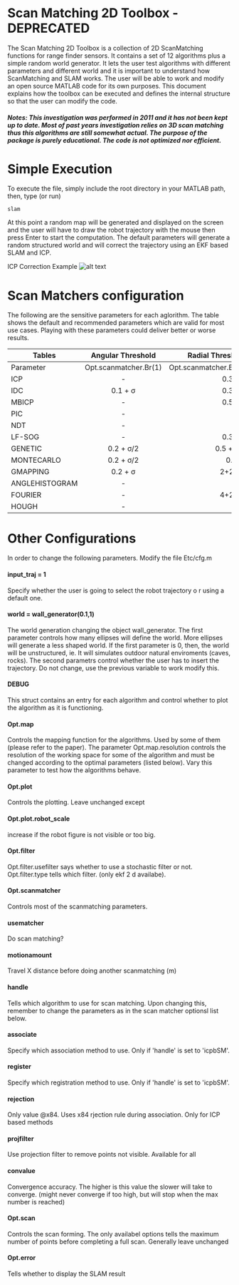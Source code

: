 # Scan Matching 2D Toolbox - DEPRECATED

The Scan Matching 2D Toolbox is a collection of 2D ScanMatching functions for range finder sensors.
It contains a set of 12 algorithms plus a simple random world generator.
It lets the user test algorithms with different parameters and different world and it is important to
understand how ScanMatching and SLAM works. The user will be able to work and modify an open
source MATLAB code for its own purposes. This document explains how the toolbox can be executed
and defines the internal structure so that the user can modify the code.

##### Notes: This investigation was performed in 2011 and it has not been kept up to date. Most of past years investigation relies on 3D scan matching thus this algorithms are still somewhat actual. The purpose of the package is purely educational. The code is not optimized nor efficient.

# Simple Execution

To execute the file, simply include the root directory in your MATLAB path, then, type (or run)

```
slam
```

At this point a random map will be generated
and displayed on the screen and the user will
have to draw the robot trajectory with the
mouse then press Enter to start the
computation. The default parameters will
generate a random structured world and will
correct the trajectory using an EKF based
SLAM and ICP.

ICP Correction Example
![alt text](https://github.com/szandara/2DScanMatching_SLAM/blob/master/icp.gif "ICP Scan Correction example")

# Scan Matchers configuration
The following are the sensitive parameters for each aglorithm. The table shows the default and recommended parameters which are valid for most use cases. Playing with these parameters could deliver better or worse results.

| Tables        | Angular Threshold           | Radial Threshold  | Grid Resolution  | Min. Iterations  |
| ------------- |:-------------:| -----:|-----:|-----:|
| Parameter      | Opt.scanmatcher.Br(1) | Opt.scanmatcher.Br(2) | Opt.map.resolution | Opt.scanmatcher.niterconv
| ICP     | -      |   0.3 + σ | - | 3 |
| IDC     | 0.1 + σ|   0.3 + σ | - | 3 |
| MBICP     | -      |   0.5 + σ | - | 3 |
| PIC     | -      |   - | - | 3 |
| NDT     | -      |   - | 3 | 3 |
| LF-SOG     | -      |   0.3 + σ | - | 3 |
| GENETIC     | 0.2 + σ/2      |   0.5 + σ/2 | 0.1 | 5 |
| MONTECARLO     | 0.2 + σ/2      |   0.7+σ | 0.1 | 4 |
| GMAPPING     | 0.2 + σ      |   2+2σ^2 | 0.1 | 5 |
| ANGLEHISTOGRAM     | -     |   - |  1 | - |
| FOURIER     | -   |   4+2σ^2 | 0.5 | - |
| HOUGH     | -   |   1+σ | 4 | - | 


# Other Configurations

In order to change the following parameters. Modify the file Etc/cfg.m

#### input_traj = 1 
Specify whether the user is going to
select the robot trajectory o r using a
default one.

#### world = wall_generator(0.1,1)
The world generation changing the object
wall_generator.
The first parameter controls how many ellipses
will define the world. More ellipses will generate
a less shaped world. If the first parameter is 0,
then, the world will be unstructured, ie. It will
simulates outdoor natural enviroments (caves,
rocks).
The second parametrs control whether the user has
to insert the trajectory. Do not change, use the
previous variable to work modify this.

#### DEBUG
This struct contains an entry for each algorithm
and control whether to plot the algorithm as it is
functioning.

#### Opt.map 
Controls the mapping function for the algorithms.
Used by some of them (please refer to the paper).
The parameter Opt.map.resolution controls the
resolution of the working space for some of the
algorithm and must be changed according to the
optimal parameters (listed below). Vary this
parameter to test how the algorithms behave.

#### Opt.plot 
Controls the plotting. Leave unchanged except

#### Opt.plot.robot_scale
increase if the robot figure is not visible or too big.

#### Opt.filter 
Opt.filter.usefilter says whether to use a stochastic
filter or not. Opt.filter.type tells which filter. (only
ekf 2 d availabe).

#### Opt.scanmatcher 
Controls most of the scanmatching parameters.

#### usematcher 
Do scan matching?

#### motionamount 
Travel X distance before doing another
scanmatching (m)

#### handle
Tells which algorithm to use for scan matching.
Upon changing this, remember to change the parameters as in the scan matcher optionsl list below.

#### associate 
Specify which association method to use. Only if 'handle' is set to 'icpbSM'.

#### register 
Specify which registration method to use. Only if 'handle' is set to 'icpbSM'.

#### rejection 
Only value @x84. Uses x84 rjection rule during
association. Only for ICP based methods

#### projfilter
Use projection filter to remove points not visible.
Available for all

#### convalue
Convergence accuracy. The higher is this value
the slower will take to converge. (might never
converge if too high, but will stop when the max
number is reached)

####  Opt.scan 
Controls the scan forming. The only availabel
options tells the maximum number of points
before completing a full scan. Generally leave
unchanged

####  Opt.error 
Tells whether to display the SLAM result
